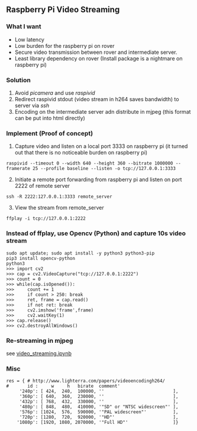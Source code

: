 ## Raspberry Pi Video Streaming
### What I want
* Low latency
* Low burden for the raspberry pi on rover
* Secure video transmission between rover and intermediate server. 
* Least library dependency on rover (Install package is a nightmare on raspberry pi)
### Solution
1. Avoid <i>picamera</i> and use <i>raspivid</i> 
2. Redirect raspivid stdout (video stream in h264 saves bandwidth) to server via <i>ssh</i>
3. Encoding on the intermediate server adn distribute in mjpeg (this format can be put into html directly) 
### Implement (Proof of concept)
1. Capture video and listen on a local port 3333 on raspberry pi (it turned out that there is no noticeable burden on raspberry pi)
```shell
raspivid --timeout 0 --width 640 --height 360 --bitrate 1000000 --framerate 25 --profile baseline --listen -o tcp://127.0.0.1:3333
```
2. Initiate a remote port forwarding from raspberry pi and listen on port 2222 of remote server 
```shell
ssh -R 2222:127.0.0.1:3333 remote_server
```
3. View the stream from remote_server
```shell
ffplay -i tcp://127.0.0.1:2222
```
### Instead of ffplay, use Opencv (Python) and capture 10s video stream
```shell
sudo apt update; sudo apt install -y python3 python3-pip 
pip3 install opencv-python 
python3
>>> import cv2 
>>> cap = cv2.VideoCapture("tcp://127.0.0.1:2222")
>>> count = 0 
>>> while(cap.isOpened()): 
>>>     count += 1
>>>     if count > 250: break
>>>     ret, frame = cap.read() 
>>>     if not ret: break
>>>     cv2.imshow('frame',frame) 
>>>     cv2.waitKey(1)  
>>> cap.release()
>>> cv2.destroyAllWindows()
``` 
### Re-streaming in mjpeg
see [video_streaming.ipynb](https://github.com/xg590/IoT/blob/master/Video_Streaming/video_streaming.ipynb)
### Misc
```
res = { # http://www.lighterra.com/papers/videoencodingh264/
#       id :     w     h   birate  comment'                   
     '240p': [ 424,  240,  100000, ''                          ],
     '360p': [ 640,  360,  230000, ''                          ],
     '432p': [ 768,  432,  330000, ''                          ],
     '480p': [ 848,  480,  410000, '"SD" or "NTSC widescreen"' ],
     '576p': [1024,  576,  590000, '"PAL widescreen"'          ],
     '720p': [1280,  720,  920000, '"HD"'                      ],
    '1080p': [1920, 1080, 2070000, '"Full HD"'                 ]} 
```
